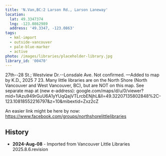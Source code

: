```yaml
---
title: 'N.Van,BC:2 Larson Rd., Larson Laneway'
location:
  lat: 49.3347374
  lng: -123.0862989
  address: '49.3347, -123.0863'
tags:
  - kml-import
  - outside-vancouver
  - pale-blue-marker
  - active
photo: /images/libraries/placeholder-library.jpg
library_id: '00470'
---
```

27th--28 St.; Westview Dr.--Lonsdale Ave.
Not confirmed.
—Added to map by K.D., 2025 7 23.
Many little libraries are on the North Shore (North Vancouver and West Vancouver, BC),
but are NOT on this map.
See separate map at (new e-address):
google.com/maps/d/u/0/viewer?mid=1iAzu949rGuU6A1yYUqQajVTLrcbENjhL&ll=49.32207135802848%2C-123.10818552216797&z=10&mibextid=Zxz2cZ

An easier link might be here by now:
https://www.facebook.com/groups/northshorelittlelibraries

## History
- **2024-Aug-08** - Imported from Vancouver Little Libraries 2025.8.6.revision

